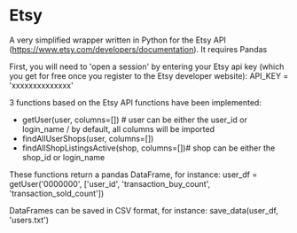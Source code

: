 # Etsy

A very simplified wrapper written in Python for the Etsy API (https://www.etsy.com/developers/documentation). It requires Pandas

First, you will need to 'open a session' by entering your Etsy api key (which you get for free once you register to the Etsy developer website):
API_KEY = 'xxxxxxxxxxxxxx'

3 functions based on the Etsy API functions have been implemented:
- getUser(user, columns=[]) # user can be either the user_id or login_name / by default, all columns will be imported
- findAllUserShops(user, columns=[])
- findAllShopListingsActive(shop, columns=[])# shop can be either the shop_id or login_name

These functions return a pandas DataFrame, for instance:
user_df = getUser('0000000', ['user_id', 'transaction_buy_count', 'transaction_sold_count'])

DataFrames can be saved in CSV format, for instance:
save_data(user_df, 'users.txt')
